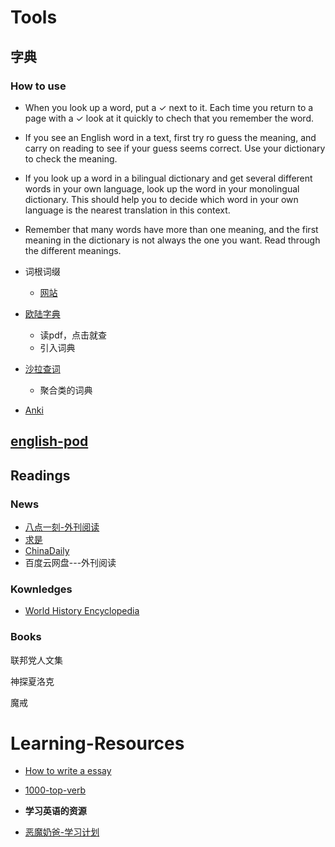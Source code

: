 # Tools

## 字典
### How to use
* When you look up a word, put a $\checkmark$ next to it. Each time you return to a page with a $\checkmark$ look at it quickly to chech that you remember the word.
* If you see an English word in a text, first try ro guess the meaning, and carry on reading to see if your guess seems correct. Use your dictionary to check the meaning.
* If you look up a word in a bilingual dictionary and get several different words in your own language, look up the word in your monolingual dictionary. This should help you to decide which word in your own language is the nearest translation in this context.
* Remember that many words have more than one meaning, and the first meaning in the dictionary is not always the one you want. Read through the different meanings.


* 词根词缀   
  * [网站](https://www.etymonline.com/cn) 

* [欧陆字典](https://www.bilibili.com/video/BV1eY411w7bn)
  * 读pdf，点击就查
  * 引入词典

* [沙拉查词](https://saladict.crimx.com/)
    * 聚合类的词典

* [Anki](https://apps.ankiweb.net/)

## [english-pod](https://antennapod.org/documentation/getting-started)


## Readings
### News
* [八点一刻-外刊阅读](https://www.badianyike.com/)
* [求是](http://en.qstheory.cn/)
* [ChinaDaily](https://www.chinadaily.com.cn/)
* 百度云网盘---外刊阅读
### Kownledges
* [World History Encyclopedia](https://www.worldhistory.org/Crusades/)

### Books
联邦党人文集

神探夏洛克

魔戒

# Learning-Resources

* [How to write a essay](https://writingcenter.unc.edu/tips-and-tools/essay-exams/)
* [1000-top-verb](https://www.talkenglish.com/vocabulary/top-1000-verbs.aspx)

* **学习英语的资源**

* [恶魔奶爸-学习计划](https://weread.qq.com/web/bookDetail/06d3229071f202be06de7e4)